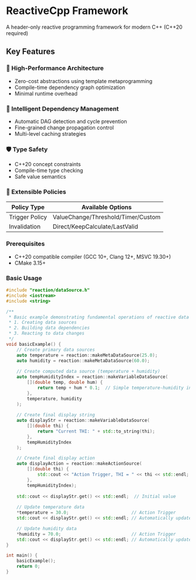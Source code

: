 # ReactiveCpp Framework

A header-only reactive programming framework for modern C++ (C++20 required)

## Key Features

### 🚀 High-Performance Architecture
- Zero-cost abstractions using template metaprogramming
- Compile-time dependency graph optimization
- Minimal runtime overhead

### 🔗 Intelligent Dependency Management
- Automatic DAG detection and cycle prevention
- Fine-grained change propagation control
- Multi-level caching strategies

### 🛡️ Type Safety
- C++20 concept constraints
- Compile-time type checking
- Safe value semantics

### 🧩 Extensible Policies
| Policy Type      | Available Options               |
|------------------|---------------------------------|
| Trigger Policy   | ValueChange/Threshold/Timer/Custom |
| Invalidation     | Direct/KeepCalculate/LastValid  |

### Prerequisites
- C++20 compatible compiler (GCC 10+, Clang 12+, MSVC 19.30+)
- CMake 3.15+

### Basic Usage

```cpp
#include "reaction/dataSource.h"
#include <iostream>
#include <string>

/**
 * Basic example demonstrating fundamental operations of reactive data sources
 * 1. Creating data sources
 * 2. Building data dependencies
 * 3. Reacting to data changes
 */
void basicExample() {
    // Create primary data sources
    auto temperature = reaction::makeMetaDataSource(25.0);
    auto humidity = reaction::makeMetaDataSource(60.0);
    
    // Create computed data source (temperature + humidity)
    auto tempHumidityIndex = reaction::makeVariableDataSource(
        [](double temp, double hum) {
            return temp + hum * 0.1;  // Simple temperature-humidity index calculation
        },
        temperature, humidity
    );
    
    // Create final display string
    auto displayStr = reaction::makeVariableDataSource(
        [](double thi) {
            return "Current THI: " + std::to_string(thi);
        },
        tempHumidityIndex
    );

    // Create final display action
    auto displayAction = reaction::makeActionSource(
        [](double thi) {
            std::cout << "Action Trigger, THI = " << thi << std::endl;
        },
        tempHumidityIndex);
    
    std::cout << displayStr.get() << std::endl;  // Initial value
    
    // Update temperature data
    *temperature = 30.0;                        // Action Trigger
    std::cout << displayStr.get() << std::endl; // Automatically updated

    // Update humidity data
    *humidity = 70.0;                           // Action Trigger
    std::cout << displayStr.get() << std::endl; // Automatically updated
}

int main() {
    basicExample();
    return 0;
}